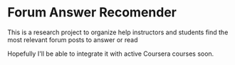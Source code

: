 # Forum Answer Recomender

This is a research project to organize help instructors and students find the most relevant forum posts to answer or read

Hopefully I'll be able to integrate it with active Coursera courses soon.

